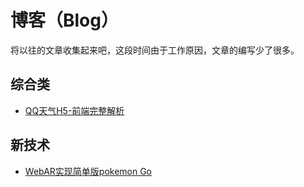 # 博客（Blog）

将以往的文章收集起来吧，这段时间由于工作原因，文章的编写少了很多。

## 综合类
- [QQ天气H5-前端完整解析](https://github.com/Guocover/blog/issues/1)


## 新技术
- [WebAR实现简单版pokemon Go](https://github.com/Guocover/blog/issues/2)
